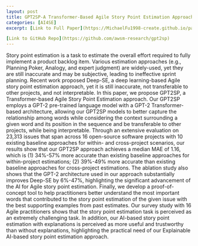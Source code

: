 ```yaml
---
layout: post
title: GPT2SP-A Transformer-Based Agile Story Point Estimation Approach
categories: [AI4SE]
excerpt: [Link to Full Paper](https://MichaelFu1998-create.github.io/papers/gpt2sp.pdf)

[Link to GitHub Repo](https://github.com/awsm-research/gpt2sp)
---
```

Story point estimation is a task to estimate the overall effort required to fully implement a product backlog item. Various estimation approaches (e.g., Planning Poker, Analogy, and expert judgment) are widely-used, yet they are still inaccurate and may be subjective, leading to ineffective sprint planning. Recent work proposed Deep-SE, a deep learning-based Agile story point estimation approach, yet it is still inaccurate, not transferable to other projects, and not interpretable. In this paper, we propose GPT2SP, a Transformer-based Agile Story Point Estimation approach. Our GPT2SP employs a GPT-2 pre-trained language model with a GPT-2 Transformer-based architecture, allowing our GPT2SP models to better capture the relationship among words while considering the context surrounding a given word and its position in the sequence and be transferable to other projects, while being interpretable. Through an extensive evaluation on 23,313 issues that span across 16 open-source software projects with 10 existing baseline approaches for within- and cross-project scenarios, our results show that our GPT2SP approach achieves a median MAE of 1.16, which is (1) 34%-57% more accurate than existing baseline approaches for within-project estimations; (2) 39%-49% more accurate than existing baseline approaches for cross-project estimations. The ablation study also shows that the GPT-2 architecture used in our approach substantially improves Deep-SE by 6%-47%, highlighting the significant advancement of the AI for Agile story point estimation. Finally, we develop a proof-of-concept tool to help practitioners better understand the most important words that contributed to the story point estimation of the given issue with the best supporting examples from past estimates. Our survey study with 16 Agile practitioners shows that the story point estimation task is perceived as an extremely challenging task. In addition, our AI-based story point estimation with explanations is perceived as more useful and trustworthy than without explanations, highlighting the practical need of our Explainable AI-based story point estimation approach.